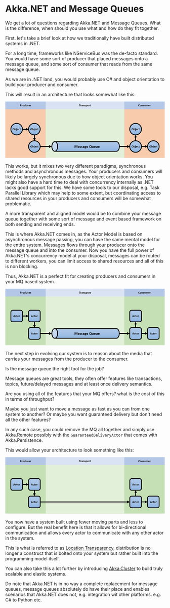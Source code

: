 # Akka.NET and Message Queues

We get a lot of questions regarding Akka.NET and Message Queues.
What is the difference, when should you use what and how do they fit together.

First. let's take a brief look at how we traditionally have built distributed systems in .NET.

For a long time, frameworks like NServiceBus was the de-facto standard.
You would have some sort of producer that placed messages onto a message queue, and some sort of consumer that reads from the same message queue.

As we are in .NET land, you would probably use C# and object orientation to build your producer and consumer.

This will result in an architecture that looks somewhat like this:

![](images/objects.png)

This works, but it mixes two very different paradigms, synchronous methods and asynchronous messages.
Your producers and consumers will likely be largely synchronous due to how object orientation works.
You might also have a hard time to deal with concurrency internally as .NET lacks good support for this.
We have some tools to our disposal, e.g. Task Parallel Library which may help to some extent, but coordinating access to shared resources in your producers and consumers will be somewhat problematic.

A more transparent and aligned model would be to combine your message queue together with some sort of message and event based framework on both sending and receiving ends.

This is where Akka.NET comes in, as the Actor Model is based on asynchronous message passing, you can have the same mental model for the entire system.
Messages flows through your producer onto the message queue and into the consumer.
Now you have the full power of Akka.NET's concurrency model at your disposal, messages can be routed to different workers, you can limit access to shared resources and all of this is non blocking.

Thus, Akka.NET is a perfect fit for creating producers and consumers in your MQ based system.

![](images/actors.png)

The next step in evolving our system is to reason about the media that carries your messages from the producer to the consumer.

Is the message queue the right tool for the job?

Message queues are great tools, they often offer features like transactions, topics, future/delayed messages and at least once delivery semantics.

Are you using all of the features that your MQ offers? what is the cost of this in terms of throughput?

Maybe you just want to move a message as fast as you can from one system to another?
Or maybe you want guaranteed delivery but don't need all the other features?

In any such case, you could remove the MQ all together and simply use Akka.Remote possibly with the `GuaranteedDeliveryActor` that comes with Akka.Persistence.

This would allow your architecture to look something like this:

![](images/nomq.png)

You now have a system built using fewer moving parts and less to configure.
But the real benefit here is that it allows for bi-directional communication and allows every actor  to communicate with any other actor in the system.

This is what is referred to as [Location Transparency](concepts/location-transparency.md),
distribution is no longer a construct that is bolted onto your system but rather built into the programming model itself.

You can also take this a lot further by introducing [Akka.Cluster](clustering/cluster-overview.md) to build truly scalable and elastic systems.

Do note that Akka.NET is in no way a complete replacement for message queues, message queues absolutely do have their place and enables scenarios that Akka.NET does not, e.g. integration wit other platforms. e.g. C# to Python etc.
